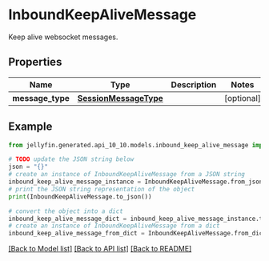 # InboundKeepAliveMessage

Keep alive websocket messages.

## Properties

Name | Type | Description | Notes
------------ | ------------- | ------------- | -------------
**message_type** | [**SessionMessageType**](SessionMessageType.md) |  | [optional] 

## Example

```python
from jellyfin.generated.api_10_10.models.inbound_keep_alive_message import InboundKeepAliveMessage

# TODO update the JSON string below
json = "{}"
# create an instance of InboundKeepAliveMessage from a JSON string
inbound_keep_alive_message_instance = InboundKeepAliveMessage.from_json(json)
# print the JSON string representation of the object
print(InboundKeepAliveMessage.to_json())

# convert the object into a dict
inbound_keep_alive_message_dict = inbound_keep_alive_message_instance.to_dict()
# create an instance of InboundKeepAliveMessage from a dict
inbound_keep_alive_message_from_dict = InboundKeepAliveMessage.from_dict(inbound_keep_alive_message_dict)
```
[[Back to Model list]](README.md#documentation-for-models) [[Back to API list]](README.md#documentation-for-api-endpoints) [[Back to README]](README.md)


